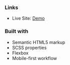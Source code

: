 
### Links

- Live Site: [Demo](https://testimonials-grid-section-ecru-five.vercel.app/)

### Built with

- Semantic HTML5 markup
- SCSS properties
- Flexbox
- Mobile-first workflow

 
  
